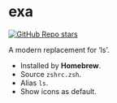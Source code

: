 # exa

[![GitHub Repo stars](https://img.shields.io/github/stars/ogham/exa?style=social)](https://github.com/ogham/exa)

A modern replacement for ‘ls’.

- Installed by **Homebrew**.
- Source `zshrc.zsh`.
- Alias `ls`.
- Show icons as default.

